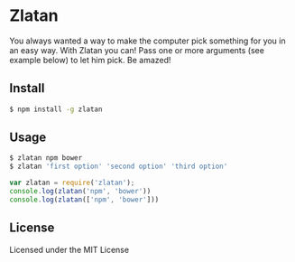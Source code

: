 # Zlatan

You always wanted a way to make the computer pick something for you in an easy way. With Zlatan you can! 
Pass one or more arguments (see example below) to let him pick. Be amazed!

## Install

```sh
$ npm install -g zlatan
```

## Usage
```sh
$ zlatan npm bower
$ zlatan 'first option' 'second option' 'third option'
```

```js
var zlatan = require('zlatan');
console.log(zlatan('npm', 'bower'))
console.log(zlatan(['npm', 'bower']))
```

## License

Licensed under the MIT License
